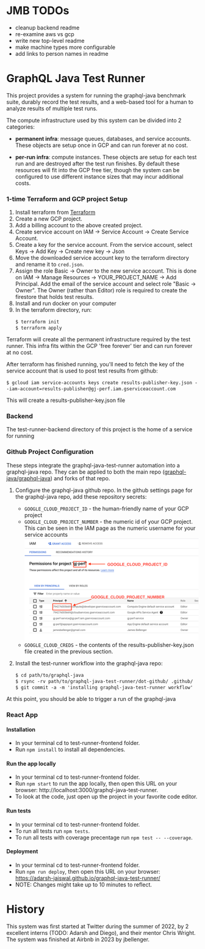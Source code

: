 # JMB TODOs
  - cleanup backend readme
  - re-examine aws vs gcp
  - write new top-level readme
  - make machine types more configurable
  - add links to person names in readme


# GraphQL Java Test Runner

This project provides a system for running the graphql-java benchmark suite, durably record the test results, and a web-based
tool for a human to analyze results of multiple test runs.

The compute infrastructure used by this system can be divided into 2 categories:
- **permanent infra**: message queues, databases, and service accounts. These objects are setup once in GCP and can run forever at no cost.

- **per-run infra**: compute instances. These objects are setup for each test run and are destroyed after the test run finishes.
  By default these resources will fit into the GCP free tier, though the system can be configured to use different instance sizes that may incur additional costs.


### 1-time Terraform and GCP project Setup

  1. Install terraform from [Terraform](https://learn.hashicorp.com/tutorials/terraform/install-cli)
  1. Create a new GCP project.
  1. Add a billing account to the above created project.
  1. Create service account on IAM -> Service Account -> Create Service Account.
  1. Create a key for the service account. From the service account, select Keys -> Add Key -> Create new key -> Json
  1. Move the downloaded service account key to the terraform directory and rename it to `cred.json`.
  1. Assign the role Basic -> Owner to the new service account. This is done on IAM -> Manage Resources -> YOUR_PROJECT_NAME -> Add Principal. Add the email of the service account and select role "Basic -> Owner".
     The Owner (rather than Editor) role is required to create the firestore that holds test results.
  1. Install and run docker on your computer
  1. In the terraform directory, run:
        ```
        $ terraform init
        $ terraform apply
        ```
  
Terraform will create all the permanent infrastructure required by the test runner. This infra fits within the GCP 
'free forever' tier and can run forever at no cost.

After terraform has finished running, you'll need to fetch the key of the service account that is used to post test results from github:
```
$ gcloud iam service-accounts keys create results-publisher-key.json --iam-account=results-publisher@gj-perf.iam.gserviceaccount.com
```
This will create a results-publisher-key.json file 

### Backend
The test-runner-backend directory of this project is the home of a service for running

### Github Project Configuration
These steps integrate the graphql-java-test-runner automation into a graphql-java repo. 
They can be applied to both the main repo ([graphql-java/graphql-java](https://github.com/graphql-java/graphql-java)) and forks of that repo.
   
1. Configure the graphql-java github repo. In the github settings page for the graphql-java repo, add these repository secrets:
   - `GOOGLE_CLOUD_PROJECT_ID` - the human-friendly name of your GCP project
   - `GOOGLE_CLOUD_PROJECT_NUMBER` - the numeric id of your GCP project. This can be seen in the IAM page as the numeric
     username for your service accounts
    ![Screenshot 2023-03-19 at 10.39.47 AM.png!small](static/gcp-project-config.png)
   - `GOOGLE_CLOUD_CREDS` - the contents of the results-publisher-key.json file created in the previous section.


1. Install the test-runner workflow into the graphql-java repo:
    ```
    $ cd path/to/graphql-java
    $ rsync -rv path/to/graphql-java-test-runner/dot-github/ .github/
    $ git commit -a -m 'installing graphql-java-test-runner workflow'
    ```

At this point, you should be able to trigger a run of the graphql-java

### React App

#### Installation

* In your terminal cd to test-runner-frontend folder.
* Run ```npm install``` to install all dependencies.

#### Run the app locally

* In your terminal cd to test-runner-frontend folder.
* Run ```npm start``` to run the app locally, then open this URL on your browser: http://localhost:3000/graphql-java-test-runner.
* To look at the code, just open up the project in your favorite code editor.

#### Run tests

* In your terminal cd to test-runner-frontend folder.
* To run all tests run ```npm tests```.
* To run all tests with coverage precentage run ```npm test -- --coverage```.

#### Deployment

* In your terminal cd to test-runner-frontend folder.
* Run ```npm run deploy```, then open this URL on your browser: https://adarsh-jaiswal.github.io/graphql-java-test-runner/
* NOTE: Changes might take up to 10 minutes to reflect.


# History
This system was first started at Twitter during the summer of 2022, by 2 excellent interns (TODO: Adarsh and Diego), and their mentor Chris Wright.
The system was finished at Airbnb in 2023 by jbellenger.
